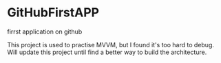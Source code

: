 # GitHubFirstAPP
firrst application on github

This project is used to practise MVVM,
but I found it's too hard to debug. Will
update this project until find a better way
to build the architecture. 

